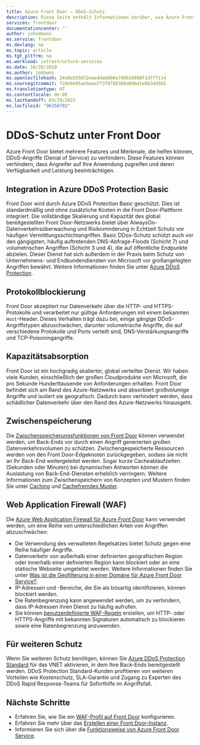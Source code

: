 ```yaml
---
title: Azure Front Door – DDoS-Schutz
description: Diese Seite enthält Informationen darüber, wie Azure Front Door vor DDoS-Angriffen schützt.
services: frontdoor
documentationcenter: ''
author: johndowns
ms.service: frontdoor
ms.devlang: na
ms.topic: article
ms.tgt_pltfrm: na
ms.workload: infrastructure-services
ms.date: 10/28/2020
ms.author: jodowns
ms.openlocfilehash: 24a8a559d72eae4dab0b6e740b34890f1d7ff114
ms.sourcegitcommit: f28ebb95ae9aaaff3f87d8388a09b41e0b3445b5
ms.translationtype: HT
ms.contentlocale: de-DE
ms.lasthandoff: 03/29/2021
ms.locfileid: "96350782"
---
```

# <a name="ddos-protection-on-front-door"></a>DDoS-Schutz unter Front Door

Azure Front Door bietet mehrere Features und Merkmale, die helfen können, DDoS-Angriffe (Denial of Service) zu verhindern. Diese Features können verhindern, dass Angreifer auf Ihre Anwendung zugreifen und deren Verfügbarkeit und Leistung beeinträchtigen.

## <a name="integration-with-azure-ddos-protection-basic"></a>Integration in Azure DDoS Protection Basic

Front Door wird durch Azure DDoS Protection Basic geschützt. Dies ist standardmäßig und ohne zusätzliche Kosten in die Front Door-Plattform integriert. Die vollständige Skalierung und Kapazität des global bereitgestellten Front Door-Netzwerks bietet über AlwaysOn-Datenverkehrsüberwachung und Risikominderung in Echtzeit Schutz vor häufigen Vermittlungsschichtangriffen. Basic DDos-Schutz schützt auch vor den gängigsten, häufig auftretenden DNS-Abfrage-Floods (Schicht 7) und volumetrischen Angriffen (Schicht 3 und 4), die auf öffentliche Endpunkte abzielen. Dieser Dienst hat sich außerdem in der Praxis beim Schutz von Unternehmens- und Endkundendiensten von Microsoft vor großangelegten Angriffen bewährt. Weitere Informationen finden Sie unter [Azure DDoS Protection](../security/fundamentals/ddos-best-practices.md).

## <a name="protocol-blocking"></a>Protokollblockierung

Front Door akzeptiert nur Datenverkehr über die HTTP- und HTTPS-Protokolle und verarbeitet nur gültige Anforderungen mit einem bekannten `Host`-Header. Dieses Verhalten trägt dazu bei, einige gängige DDoS-Angriffstypen abzuschwächen, darunter volumetrische Angriffe, die auf verschiedene Protokolle und Ports verteilt sind, DNS-Verstärkungsangriffe und TCP-Poisoningangriffe.

## <a name="capacity-absorption"></a>Kapazitätsabsorption

Front Door ist ein hochgradig skalierter, global verteilter Dienst. Wir haben viele Kunden, einschließlich der großen Cloudprodukte von Microsoft, die pro Sekunde Hunderttausende von Anforderungen erhalten. Front Door befindet sich am Rand des Azure-Netzwerks und absorbiert großvolumige Angriffe und isoliert sie geografisch. Dadurch kann verhindert werden, dass schädlicher Datenverkehr über den Rand des Azure-Netzwerks hinausgeht.

## <a name="caching"></a>Zwischenspeicherung

Die [Zwischenspeicherungsfunktionen von Front Door](./front-door-caching.md) können verwendet werden, um Back-Ends vor durch einen Angriff generierten großen Datenverkehrsvolumen zu schützen. Zwischengespeicherte Ressourcen werden von den Front Door-Edgeknoten zurückgegeben, sodass sie nicht an Ihr Back-End weitergeleitet werden. Sogar kurze Cacheablaufzeiten (Sekunden oder Minuten) bei dynamischen Antworten können die Auslastung von Back-End-Diensten erheblich verringern. Weitere Informationen zum Zwischenspeichern von Konzepten und Mustern finden Sie unter [Caching](/azure/architecture/best-practices/caching) und [Cachefremdes Muster](/azure/architecture/patterns/cache-aside).

## <a name="web-application-firewall-waf"></a>Web Application Firewall (WAF)

Die [Azure Web Application Firewall für Azure Front Door](../web-application-firewall/afds/afds-overview.md) kann verwendet werden, um eine Reihe von unterschiedlichen Arten von Angriffen abzuschwächen:

* Die Verwendung des verwalteten Regelsatzes bietet Schutz gegen eine Reihe häufiger Angriffe.
* Datenverkehr von außerhalb einer definierten geografischen Region oder innerhalb einer definierten Region kann blockiert oder an eine statische Webseite umgeleitet werden. Weitere Informationen finden Sie unter [Was ist die Geofilterung in einer Domäne für Azure Front Door Service?](../web-application-firewall/afds/waf-front-door-geo-filtering.md).
* IP-Adressen und -Bereiche, die Sie als bösartig identifizieren, können blockiert werden.
* Die Ratenbegrenzung kann angewendet werden, um zu verhindern, dass IP-Adressen ihren Dienst zu häufig aufrufen.
* Sie können [benutzerdefinierte WAF-Regeln](../web-application-firewall/afds/waf-front-door-custom-rules.md) erstellen, um HTTP- oder HTTPS-Angriffe mit bekannten Signaturen automatisch zu blockieren sowie eine Ratenbegrenzung anzuwenden.

## <a name="for-further-protection"></a>Für weiteren Schutz

Wenn Sie weiteren Schutz benötigen, können Sie [Azure DDoS Protection Standard](../security/fundamentals/ddos-best-practices.md#ddos-protection-standard) für das VNET aktivieren, in dem Ihre Back-Ends bereitgestellt werden. DDoS Protection Standard-Kunden profitieren von weiteren Vorteilen wie Kostenschutz, SLA-Garantie und Zugang zu Experten des DDoS Rapid Response-Teams für Soforthilfe im Angriffsfall.

## <a name="next-steps"></a>Nächste Schritte

- Erfahren Sie, wie Sie ein [WAF-Profil auf Front Door](front-door-waf.md) konfigurieren. 
- Erfahren Sie mehr über das [Erstellen einer Front Door-Instanz](quickstart-create-front-door.md).
- Informieren Sie sich über die [Funktionsweise von Azure Front Door Service](front-door-routing-architecture.md).